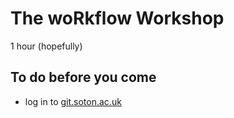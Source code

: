 # The woRkflow Workshop

1 hour (hopefully)

## To do before you come

 * log in to [git.soton.ac.uk](git.soton.ac.uk )